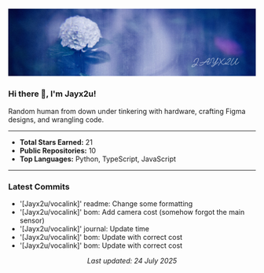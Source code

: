 [![Github Banner](https://github.com/Jayx2u/jayx2u/blob/main/jayx2u-github-banner.png?raw=true)](https://jayx2u.carrd.co)

### Hi there 👋, I'm Jayx2u!

Random human from down under tinkering with hardware, crafting Figma designs, and wrangling code.

---

- **Total Stars Earned:** 21
- **Public Repositories:** 10
- **Top Languages:** Python, TypeScript, JavaScript

---

### Latest Commits
- '[Jayx2u/vocalink]' readme: Change some formatting
- '[Jayx2u/vocalink]' bom: Add camera cost (somehow forgot the main sensor)
- '[Jayx2u/vocalink]' journal: Update time
- '[Jayx2u/vocalink]' bom: Update with correct cost
- '[Jayx2u/vocalink]' bom: Update with correct cost

<p align="center">
  <em>Last updated: 24 July 2025</em>
</p>